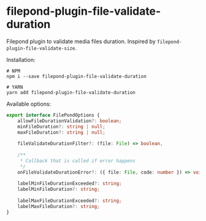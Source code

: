 # filepond-plugin-file-validate-duration

Filepond plugin to validate media files duration. 
Inspired by `filepond-plugin-file-validate-size`.

Installation:
```shell
# NPM
npm i --save filepond-plugin-file-validate-duration

# YARN
yarn add filepond-plugin-file-validate-duration
```

Available options:
```ts
export interface FilePondOptions {
    allowFileDurationValidation?: boolean;
    minFileDuration?: string | null;
    maxFileDuration?: string | null;
    
    fileValidateDurationFilter?: (file: File) => boolean,
    
    /**
     * Callback that is called if error happens
     */
    onFileValidateDurationError?: ({ file: File, code: number }) => void,
    
    labelMinFileDurationExceeded?: string;
    labelMinFileDuration?: string;
    
    labelMaxFileDurationExceeded?: string;
    labelMaxFileDuration?: string;
}
```
